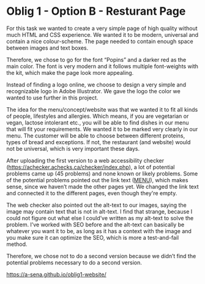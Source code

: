 # Oblig 1 - Option B - Resturant Page
For this task we wanted to create a very simple page of high quality without much HTML and CSS experience. We wanted it to be modern, universal and contain a nice colour-scheme. The page needed to contain enough space between images and text boxes.

Therefore, we chose to go for the font “Popins” and a darker red as the main color. The font is very modern and it follows multiple font-weights with the kit, which make the page look more appealing.
 
Instead of finding a logo online, we choose to design a very simple and recognizable logo in Adobe Illustrator. We gave the logo the color we wanted to use further in this project.

The idea for the menu/concept/website was that we wanted it to fit all kinds of people, lifestyles and allergies. Which means, if you are vegetarian or vegan, lactose intolerant etc., you will be able to find dishes in our menu that will fit your requirements. We wanted it to be marked very clearly in our menu. The customer will be able to choose between different proteins, types of bread and exceptions. If not, the restaurant (and website) would not be universal, which is very important these days. 

After uploading the first version to a web accessibility checker 
(https://achecker.achecks.ca/checker/index.php), a lot of potential problems came up (45 problems) and none known or likely problems. Some of the potential problems pointed out the link text (<a href="#">MENU</a>), which makes sense, since we haven’t made the other pages yet. We changed the link text and connected it to the different pages, even though they're empty. 

The web checker also pointed out the alt-text to our images, saying the image may contain text that is not in alt-text. I find that strange, because I could not figure out what else I could’ve written as my alt-text to solve the problem. I’ve worked with SEO before and the alt-text can basically be whatever you want it to be, as long as it has a context with the image and you make sure it can optimize the SEO, which is more a test-and-fail method.  

Therefore, we chose not to do a second version because we didn’t find the potential problems necessary to do a second version. 

https://a-sena.github.io/oblig1-website/
